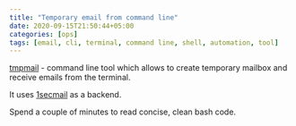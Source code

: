 ```yaml
---
title: "Temporary email from command line"
date: 2020-09-15T21:50:44+05:00
categories: [ops]
tags: [email, cli, terminal, command line, shell, automation, tool]
---
```

[tmpmail](https://github.com/sdushantha/tmpmail) - command line tool which allows to create temporary mailbox and receive emails from the terminal.

It uses [1secmail](https://www.1secmail.com/api/) as a backend.

Spend a couple of minutes to read concise, clean bash code.
